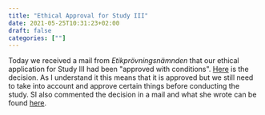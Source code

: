 ```yaml
---
title: "Ethical Approval for Study III"
date: 2021-05-25T10:31:23+02:00
draft: false
categories: [""]
---
```


Today we received a mail from *Etikprövningsnämnden* that our ethical application for Study III had been "approved with conditions". [Here](https://lu.app.box.com/file/815387288483) is the decision. As I understand it this means that it is approved but we still need to take into account and approve certain things before conducting the study. SI also commented the decision in a mail and what she wrote can be found [here](https://lu.app.box.com/file/815384578272).
